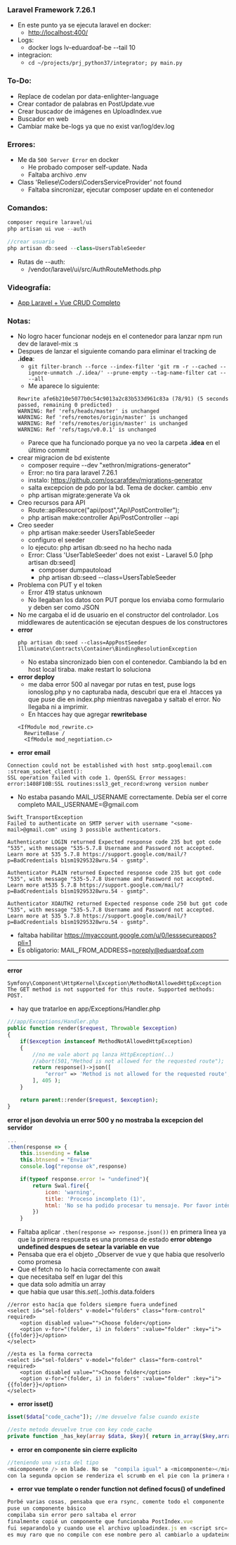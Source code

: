 ### Laravel Framework 7.26.1
- En este punto ya se ejecuta laravel en docker:
    - [http://localhost:400/](http://localhost:400/)
- Logs:
    - docker logs lv-eduardoaf-be --tail 10
- integracion:
    - `cd ~/projects/prj_python37/integrator; py main.py`
### To-Do:
- Replace de codelan por data-enlighter-language
- Crear contador de palabras en PostUpdate.vue
- Crear buscador de imágenes en UploadIndex.vue
- Buscador en web
- Cambiar make be-logs ya que no exist var/log/dev.log



### Errores:
- Me da `500 Server Error` en docker
    - He probado composer self-update. Nada
    - Faltaba archivo .env
- Class 'Reliese\Coders\CodersServiceProvider' not found
    - Faltaba sincronizar, ejecutar composer update en el contenedor    

### Comandos:
```js
composer require laravel/ui
php artisan ui vue --auth

//crear usuario
php artisan db:seed --class=UsersTableSeeder
```
- Rutas de --auth: 
    - /vendor/laravel/ui/src/AuthRouteMethods.php

### Videografía:
- [App Laravel + Vue CRUD Completo](https://www.youtube.com/watch?v=UzegdHgNEF4&t=1785s)

### Notas:
- No logro hacer funcionar nodejs en el contenedor para lanzar npm run dev de laravel-mix :s
- Despues de lanzar el siguiente comando para eliminar el tracking de **.idea**:
    - `git filter-branch --force --index-filter 'git rm -r --cached --ignore-unmatch ./.idea/' --prune-empty --tag-name-filter cat -- --all`
    - Me aparece lo siguiente:
    ```
    Rewrite afe6b210e5077b0c54c9013a2c83b533d961c83a (78/91) (5 seconds passed, remaining 0 predicted)    
    WARNING: Ref 'refs/heads/master' is unchanged
    WARNING: Ref 'refs/remotes/origin/master' is unchanged
    WARNING: Ref 'refs/remotes/origin/master' is unchanged
    WARNING: Ref 'refs/tags/v0.0.1' is unchanged
    ```
    - Parece que ha funcionado porque ya no veo la carpeta **.idea** en el último commit
- crear migracion de bd existente
    - composer require --dev "xethron/migrations-generator"
    - Error: no tira para laravel 7.26.1
    - instalo: https://github.com/oscarafdev/migrations-generator
    - salta excepcion de pdo por la bd. Tema de docker. cambio .env
    - php artisan migrate:generate Va ok
- Creo recursos para API
    - Route::apiResource("api/post","Api\PostController");
    - php artisan make:controller Api/PostController --api
- Creo seeder    
    - php artisan make:seeder UsersTableSeeder
    - configuro el seeder
    - lo ejecuto: php artisan db:seed no ha hecho nada
    - Error: Class 'UserTableSeeder' does not exist - Laravel 5.0 [php artisan db:seed]
        - composer dumpautoload
        - php artisan db:seed --class=UsersTableSeeder
- Problema con PUT y el token
    - Error 419 status unknown
    - No llegaban los datos con PUT porque los enviaba como formulario y deben ser como JSON    
- No me cargaba el id de usuario en el constructor del controlador. Los middlewares de autenticación se ejecutan despues de los constructores
- **error**
    ```
    php artisan db:seed --class=AppPostSeeder
    Illuminate\Contracts\Container\BindingResolutionException 
    ```
    - No estaba sincronizado bien con el contenedor. Cambiando la bd en host local tiraba. make restart lo soluciona
- **error deploy**
    - me daba error 500 al navegar por rutas en test, puse logs ionoslog.php y no capturaba nada, descubrí que era el .htacces ya 
    que puse die en index.php mientras navegaba y saltab el error. No llegaba ni a imprimir.
    - En htacces hay que agregar **rewritebase**
    ```
    <IfModule mod_rewrite.c>
      RewriteBase /
      <IfModule mod_negotiation.c>
    ```
- **error email**
```
Connection could not be established with host smtp.googlemail.com :stream_socket_client(): 
SSL operation failed with code 1. OpenSSL Error messages: error:1408F10B:SSL routines:ssl3_get_record:wrong version number
```
- No estaba pasando MAIL_USERNAME correctamente. Debía ser el corre completo MAIL_USERNAME=<username>@gmail.com
```
Swift_TransportException
Failed to authenticate on SMTP server with username "<some-mail>@gmail.com" using 3 possible authenticators. 

Authenticator LOGIN returned Expected response code 235 but got code "535", with message "535-5.7.8 Username and Password not accepted. 
Learn more at 535 5.7.8 https://support.google.com/mail/?p=BadCredentials b1sm19295328wru.54 - gsmtp". 

Authenticator PLAIN returned Expected response code 235 but got code "535", with message "535-5.7.8 Username and Password not accepted. 
Learn more at535 5.7.8 https://support.google.com/mail/?p=BadCredentials b1sm19295328wru.54 - gsmtp". 

Authenticator XOAUTH2 returned Expected response code 250 but got code "535", with message "535-5.7.8 Username and Password not accepted. 
Learn more at 535 5.7.8 https://support.google.com/mail/?p=BadCredentials b1sm19295328wru.54 - gsmtp".
```
- faltaba habilitar https://myaccount.google.com/u/0/lesssecureapps?pli=1
- Es obligatorio: MAIL_FROM_ADDRESS=noreply@eduardoaf.com
****
**error**
```
Symfony\Component\HttpKernel\Exception\MethodNotAllowedHttpException
The GET method is not supported for this route. Supported methods: POST.
```
- hay que tratarloe en app/Exceptions/Handler.php
```php
///app/Exceptions/Handler.php
public function render($request, Throwable $exception)
{
    if($exception instanceof MethodNotAllowedHttpException)
    {
        //no me vale abort pq lanza HttpException(..)
        //abort(501,"Method is not allowed for the requested route");
        return response()->json([
            "error" => 'Method is not allowed for the requested route',
        ], 405 );
    }

    return parent::render($request, $exception);
}
```
**error el json devolvia un error 500 y no mostraba la excepcion del servidor**
```js
...
.then(response => {
    this.issending = false
    this.btnsend = "Enviar"
    console.log("reponse ok",response)

    if(typeof response.error != "undefined"){
        return Swal.fire({
            icon: 'warning',
            title: 'Proceso incompleto (1)',
            html: 'No se ha podido procesar tu mensaje. Por favor inténtalo más tarde. Disculpa las molestias. <br/>'+response.error,
        })
    }
```
- Faltaba aplicar `.then(response => response.json())` en primera linea ya que la primera respuesta es una promesa de estado
**error obtengo undefined despues de setear la variable en vue**
- Pensaba que era el objeto _Observer de vue y que habia que resolverlo como promesa
- Que el fetch no lo hacia correctamente con await
- que necesitaba self en lugar del this
- que data solo admitía un array
- que habia que usar this.$set(..) o this.$data.folders
```vue
//error esto hacía que folders siempre fuera undefined
<select id="sel-folders" v-model="folders" class="form-control" required>
    <option disabled value="">Choose folder</option>
    <option v-for="(folder, i) in folders" :value="folder" :key="i">{{folder}}</option>
</select>

//esta es la forma correcta
<select id="sel-folders" v-model="folder" class="form-control" required>
    <option disabled value="">Choose folder</option>
    <option v-for="(folder, i) in folders" :value="folder" :key="i">{{folder}}</option>
</select>
```
- **error isset()**
```php
isset($data["code_cache"]); //me devuelve false cuando existe

//este metodo devuelve true con key code_cache
private function _has_key(array $data, $key){ return in_array($key,array_keys($data));}
```
- **error en componente sin cierre explicito**
```php
//teniendo una vista del tipo
<micomponente /> en blade. No se  "compila igual" a <micomponente></micomponente>
con la segunda opcion se renderiza el scrumb en el pie con la primera no
```
- **error vue template o render function not defined focus() of undefined**
```js
Porbé varias cosas, pensaba que era rsync, comente todo el componente
puse un componente básico
compilaba sin error pero saltaba el error
finalmente copié un componente que funcionaba PostIndex.vue 
fui separandolo y cuando use el archivo uploadindex.js en <script src=... saltó el error
es muy raro que no compile con ese nombre pero al cambiarlo a updateindex.js volvio a funcioanr
```
